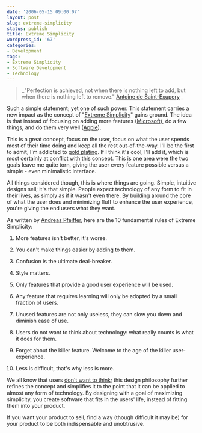```yaml
---
date: '2006-05-15 09:00:07'
layout: post
slug: extreme-simplicity
status: publish
title: Extreme Simplicity
wordpress_id: '67'
categories:
- Development
tags:
- Extreme Simplicity
- Software Development
- Technology
---
```


> _"Perfection is achieved, not when there is nothing left to add, but when there is nothing left to remove."
[Antoine de Saint-Exupery](http://en.wikipedia.org/wiki/Antoine_de_Saint-Exupéry) _


Such a simple statement; yet one of such power. This statement carries a new impact as the concept of "[Extreme Simplicity](http://www.procata.com/blog/archives/2006/03/01/extreme-simplicity/)" gains ground. The idea is that instead of focusing on adding more features ([Microsoft](http://adamcaudill.com/files/2006/05/program_microsoft_windows_xp__box.jpg)), do a few things, and do them very well ([Apple](http://adamcaudill.com/files/2006/05/ipod20.jpg)).

This is a great concept, focus on the user, focus on what the user spends most of their time doing and keep all the rest out-of-the-way. I'll be the first to admit, I'm addicted to [gold plating](http://www.codinghorror.com/blog/archives/000150.html). If I think it's cool, I'll add it, which is most certainly at conflict with this concept. This is one area were the two goals leave me quite torn, giving the user every feature possible versus a simple - even minimalistic interface.

All things considered though, this is where things are going. Simple, intuitive designs sell; it's that simple. People expect technology of any form to fit in their lives, as simply as if it wasn't even there. By building around the core of what the user does and minimizing fluff to enhance the user experience, you're giving the end users what they want.

As written by [Andreas Pfeiffer](http://www.acm.org/ubiquity/views/v7i07_pfeiffer.html), here are the 10 fundamental rules of Extreme Simplicity:



	
  1. More features isn't better, it's worse.

	
  2. You can't make things easier by adding to them.

	
  3. Confusion is the ultimate deal-breaker.

	
  4. Style matters.

	
  5. Only features that provide a good user experience will be used.

	
  6. Any feature that requires learning will only be adopted by a small fraction of users.

	
  7. Unused features are not only useless, they can slow you down and diminish ease of use.

	
  8. Users do not want to think about technology: what really counts is what it does for them.

	
  9. Forget about the killer feature. Welcome to the age of the killer user-experience.

	
  10. Less is difficult, that's why less is more.


We all know that users [don't want to think](http://www.amazon.com/gp/product/0789723107/); this design philosophy further refines the concept and simplifies it to the point that it can be applied to almost any form of technology. By designing with a goal of maximizing simplicity, you create software that fits in the users' life, instead of fitting them into your product.

If you want your product to sell, find a way (though difficult it may be) for your product to be both indispensable and unobtrusive.
